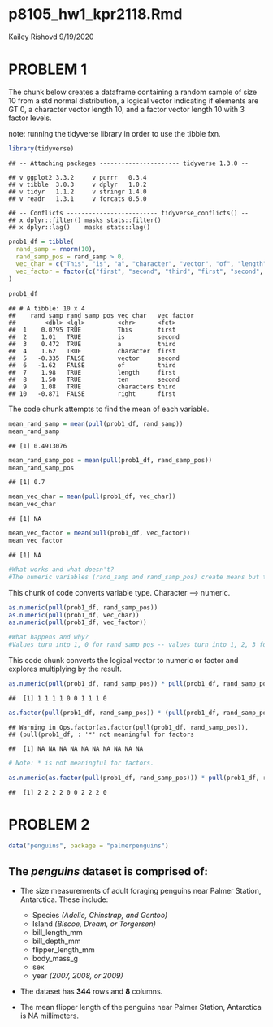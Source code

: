 p8105\_hw1\_kpr2118.Rmd
================
Kailey Rishovd
9/19/2020

# PROBLEM 1

The chunk below creates a dataframe containing a random sample of size
10 from a std normal distribution, a logical vector indicating if
elements are GT 0, a character vector length 10, and a factor vector
length 10 with 3 factor levels.

note: running the tidyverse library in order to use the tibble fxn.

``` r
library(tidyverse)
```

    ## -- Attaching packages ---------------------- tidyverse 1.3.0 --

    ## v ggplot2 3.3.2     v purrr   0.3.4
    ## v tibble  3.0.3     v dplyr   1.0.2
    ## v tidyr   1.1.2     v stringr 1.4.0
    ## v readr   1.3.1     v forcats 0.5.0

    ## -- Conflicts ------------------------- tidyverse_conflicts() --
    ## x dplyr::filter() masks stats::filter()
    ## x dplyr::lag()    masks stats::lag()

``` r
prob1_df = tibble(
  rand_samp = rnorm(10),
  rand_samp_pos = rand_samp > 0,
  vec_char = c("This", "is", "a", "character", "vector", "of", "length", "ten", "characters", "right"),
  vec_factor = factor(c("first", "second", "third", "first", "second", "third", "first", "second", "third", "first"))
)

prob1_df
```

    ## # A tibble: 10 x 4
    ##    rand_samp rand_samp_pos vec_char   vec_factor
    ##        <dbl> <lgl>         <chr>      <fct>     
    ##  1    0.0795 TRUE          This       first     
    ##  2    1.01   TRUE          is         second    
    ##  3    0.472  TRUE          a          third     
    ##  4    1.62   TRUE          character  first     
    ##  5   -0.335  FALSE         vector     second    
    ##  6   -1.62   FALSE         of         third     
    ##  7    1.98   TRUE          length     first     
    ##  8    1.50   TRUE          ten        second    
    ##  9    1.08   TRUE          characters third     
    ## 10   -0.871  FALSE         right      first

The code chunk attempts to find the mean of each variable.

``` r
mean_rand_samp = mean(pull(prob1_df, rand_samp))
mean_rand_samp
```

    ## [1] 0.4913076

``` r
mean_rand_samp_pos = mean(pull(prob1_df, rand_samp_pos))
mean_rand_samp_pos
```

    ## [1] 0.7

``` r
mean_vec_char = mean(pull(prob1_df, vec_char))
mean_vec_char
```

    ## [1] NA

``` r
mean_vec_factor = mean(pull(prob1_df, vec_factor))
mean_vec_factor
```

    ## [1] NA

``` r
#What works and what doesn't?
#The numeric variables (rand_samp and rand_samp_pos) create means but the non-numeric variables (vec_char and vec_factor) return NA.
```

This chunk of code converts variable type. Character –\> numeric.

``` r
as.numeric(pull(prob1_df, rand_samp_pos))
as.numeric(pull(prob1_df, vec_char))
as.numeric(pull(prob1_df, vec_factor))

#What happens and why? 
#Values turn into 1, 0 for rand_samp_pos -- values turn into 1, 2, 3 for vec_factor -- values for vec_char result in NA. Vec_char is non-numeric and has no numeric conversion. This is just like the means example above. 
```

This code chunk converts the logical vector to numeric or factor and
explores multiplying by the result.

``` r
as.numeric(pull(prob1_df, rand_samp_pos)) * pull(prob1_df, rand_samp_pos)
```

    ##  [1] 1 1 1 1 0 0 1 1 1 0

``` r
as.factor(pull(prob1_df, rand_samp_pos)) * (pull(prob1_df, rand_samp_pos))
```

    ## Warning in Ops.factor(as.factor(pull(prob1_df, rand_samp_pos)),
    ## (pull(prob1_df, : '*' not meaningful for factors

    ##  [1] NA NA NA NA NA NA NA NA NA NA

``` r
# Note: * is not meaningful for factors. 

as.numeric(as.factor(pull(prob1_df, rand_samp_pos))) * pull(prob1_df, rand_samp_pos)
```

    ##  [1] 2 2 2 2 0 0 2 2 2 0

# PROBLEM 2

``` r
data("penguins", package = "palmerpenguins")
```

## The *penguins* dataset is comprised of:

  - The size measurements of adult foraging penguins near Palmer
    Station, Antarctica. These include:
    
      - Species *(Adelie, Chinstrap, and Gentoo)*
      - Island *(Biscoe, Dream, or Torgersen)*
      - bill\_length\_mm
      - bill\_depth\_mm
      - flipper\_length\_mm
      - body\_mass\_g
      - sex
      - year *(2007, 2008, or 2009)*

  - The dataset has **344** rows and **8** columns.

  - The mean flipper length of the penguins near Palmer Station,
    Antarctica is NA millimeters.
